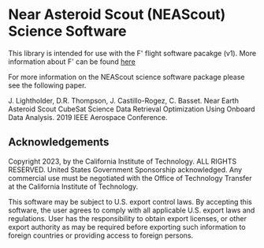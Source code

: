 Near Asteroid Scout (NEAScout) Science Software
================================================================================================

This library is intended for use with the F' flight software pacakge (v1). More information about F' can be found [here](https://nasa.github.io/fprime/)

For more information on the NEAScout science software package please see the following paper.

J. Lightholder, D.R. Thompson, J. Castillo-Rogez, C. Basset. Near Earth Asteroid Scout CubeSat Science Data Retrieval Optimization Using Onboard Data Analysis. 2019 IEEE Aerospace Conference.


## Acknowledgements

Copyright 2023, by the California Institute of Technology. ALL RIGHTS RESERVED. United States Government Sponsorship acknowledged. Any commercial use must be negotiated with the Office of Technology Transfer at the California Institute of Technology.

This software may be subject to U.S. export control laws. By accepting this software, the user agrees to comply with all applicable U.S. export laws and regulations. User has the responsibility to obtain export licenses, or other export authority as may be required before exporting such information to foreign countries or providing access to foreign persons.

